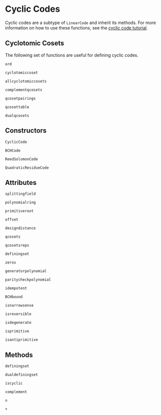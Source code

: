 # Cyclic Codes

Cyclic codes are a subtype of `LinearCode` and inherit its methods. For more information on how to use these functions, see the [cyclic code tutorial](link).

## Cyclotomic Cosets

The following set of functions are useful for defining cyclic codes.

```@docs
ord
```

```@docs
cyclotomiccoset
```

```@docs
allcyclotomiccosets
```

```@docs
complementqcosets
```

```@docs
qcosetpairings
```

```@docs
qcosettable
```

```@docs
dualqcosets
```

## Constructors

```@docs
CyclicCode
```

```@docs
BCHCode
```

```@docs
ReedSolomonCode
```

```@docs
QuadraticResidueCode
```

## Attributes

```@docs
splittingfield
```

```@docs
polynomialring
```

```@docs
primitiveroot
```

```@docs
offset
```

```@docs
designdistance
```

```@docs
qcosets
```

```@docs
qcosetsreps
```

```@docs
definingset
```

```@docs
zeros
```

```@docs
generatorpolynomial
```

```@docs
paritycheckpolynomial
```

```@docs
idempotent
```

```@docs
BCHbound
```

```@docs
isnarrowsense
```

```@docs
isreversible
```

```@docs
isdegenerate
```

```@docs
isprimitive
```

```@docs
isantiprimitive
```

## Methods

```@docs
definingset
```

```@docs
dualdefiningset
```

```@docs
iscyclic
```

```@docs
complement
```

```@docs
∩
```

```@docs
+
```
